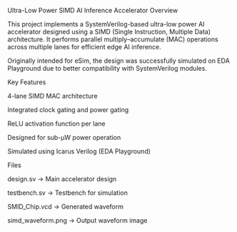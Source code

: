 Ultra-Low Power SIMD AI Inference Accelerator
Overview

This project implements a SystemVerilog-based ultra-low power AI accelerator designed using a SIMD (Single Instruction, Multiple Data) architecture.
It performs parallel multiply–accumulate (MAC) operations across multiple lanes for efficient edge AI inference.

Originally intended for eSim, the design was successfully simulated on EDA Playground due to better compatibility with SystemVerilog modules.

Key Features

4-lane SIMD MAC architecture

Integrated clock gating and power gating

ReLU activation function per lane

Designed for sub-µW power operation

Simulated using Icarus Verilog (EDA Playground)

Files

design.sv → Main accelerator design

testbench.sv → Testbench for simulation

SMID_Chip.vcd → Generated waveform

simd_waveform.png → Output waveform image
